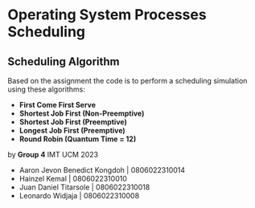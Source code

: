 # Operating System Processes Scheduling
## Scheduling Algorithm
Based on the assignment the code is to perform a scheduling simulation using these algorithms:
- **First Come First Serve**
- **Shortest Job First (Non-Preemptive)**
- **Shortest Job First (Preemptive)**
- **Longest Job First (Preemptive)**
- **Round Robin (Quantum Time = 12)**

by **Group 4** IMT UCM 2023
- Aaron Jevon Benedict Kongdoh | 0806022310014
- Hainzel Kemal | 0806022310010
- Juan Daniel Titarsole | 0806022310018
- Leonardo Widjaja | 0806022310008
